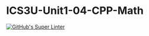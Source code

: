 # ICS3U-Unit1-04-CPP-Math

[![GitHub's Super Linter](https://github.com/liam-fletcher1/ICS3U-Unit1-04-CPP-Math/workflows/GitHub's%20Super%20Linter/badge.svg)](https://github.com/liam-fletcher1/ICS3U-Unit1-04-CPP-Math/actions)
